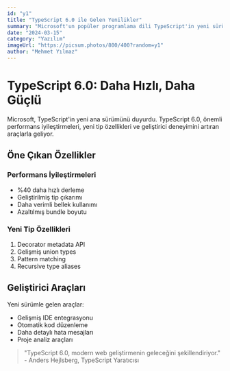 ```yaml
---
id: "y1"
title: "TypeScript 6.0 ile Gelen Yenilikler"
summary: "Microsoft'un popüler programlama dili TypeScript'in yeni sürümü, önemli performans iyileştirmeleri ve yeni özelliklerle geliyor."
date: "2024-03-15"
category: "Yazılım"
imageUrl: "https://picsum.photos/800/400?random=y1"
author: "Mehmet Yılmaz"
---
```


# TypeScript 6.0: Daha Hızlı, Daha Güçlü

Microsoft, TypeScript'in yeni ana sürümünü duyurdu. TypeScript 6.0, önemli performans iyileştirmeleri, yeni tip özellikleri ve geliştirici deneyimini artıran araçlarla geliyor.

## Öne Çıkan Özellikler

### Performans İyileştirmeleri
- %40 daha hızlı derleme
- Geliştirilmiş tip çıkarımı
- Daha verimli bellek kullanımı
- Azaltılmış bundle boyutu

### Yeni Tip Özellikleri
1. Decorator metadata API
2. Gelişmiş union types
3. Pattern matching
4. Recursive type aliases

## Geliştirici Araçları

Yeni sürümle gelen araçlar:
- Gelişmiş IDE entegrasyonu
- Otomatik kod düzenleme
- Daha detaylı hata mesajları
- Proje analiz araçları

> "TypeScript 6.0, modern web geliştirmenin geleceğini şekillendiriyor." - Anders Hejlsberg, TypeScript Yaratıcısı 